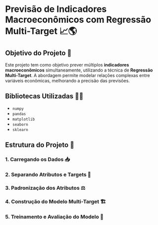 # Previsão de Indicadores Macroeconômicos com Regressão Multi-Target 📈🌎  

## Objetivo do Projeto 🎯  

Este projeto tem como objetivo prever múltiplos **indicadores macroeconômicos** simultaneamente, utilizando a técnica de **Regressão Multi-Target**. A abordagem permite modelar relações complexas entre variáveis econômicas, melhorando a precisão das previsões.  

## Bibliotecas Utilizadas 🧑‍💻  

- `numpy`  
- `pandas`  
- `matplotlib`  
- `seaborn`  
- `sklearn`  

## Estrutura do Projeto 📂  

### 1. **Carregando os Dados** 📥  
### 2. **Separando Atributos e Targets** 🎯  
### 3. **Padronização dos Atributos** ⚖️  
### 4. **Construção do Modelo Multi-Target** 🏗️  
### 5. **Treinamento e Avaliação do Modelo** 🚀  
